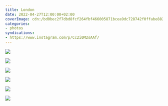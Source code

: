 ```yaml
---
title: London
date: 2022-04-27T12:00:00+02:00
coverImage: cdn:/bd0bec2f7dbd8fcf264fbf466005871bcea9dc728742f0ffabe88258346ad197
categories:
- photos
syndications:
- https://www.instagram.com/p/Cc2i0M2sAAf/
---
```


<style>
.grid-woskvegmhh  {
  grid-template-columns: repeat(2,1fr);
  margin-top: 0;
}
</style>

<div class="fw fg grid-woskvegmhh">

![](cdn:/bd0bec2f7dbd8fcf264fbf466005871bcea9dc728742f0ffabe88258346ad197)

![](cdn:/51d5287cfeca70285397e7e6e93d85cec135cb78c8f65c41821a116d0f07f20f)

![](cdn:/ef1304fa4d43a684088a28aed491148df599c5b980f9d03779429b4e048ebd7a)

![](cdn:/7f8f06d9260193c5ddb8ba4eeb9d3b24139f85c6d5e85c6026ee3552819838af)

![](cdn:/4b94aa21346da3f0be52ffcc2d038c27cc519a73ab131bc1eb2fd01c4d04cbb9)

![](cdn:/9a994ac497d8a11a65a0e50b6706cf96aab429912b043154c2ed4393656b4461)

</div>
